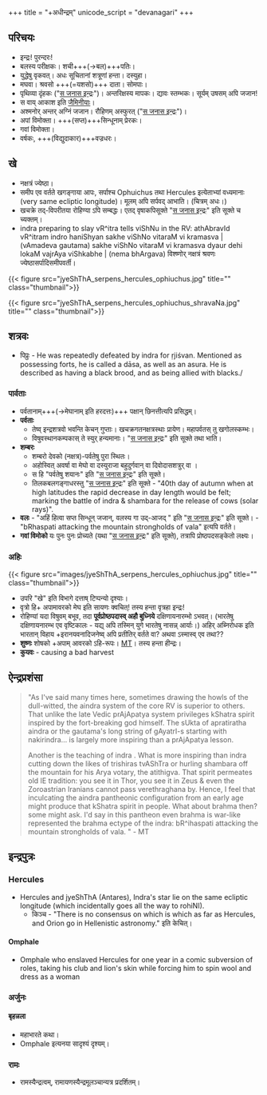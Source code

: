 +++
title = "+अधीन्द्रम्"
unicode_script = "devanagari"
+++
## परिचयः
- इन्द्रः! पुरन्दरः!
- बलस्य परीक्षकः। शची+++(→बल)+++पतिः। 
- युद्धेषु वृकवत्। अधः सूचितानां शत्रूणां हन्ता। दस्युहा।
- मघवा। श्रवसो +++(=यशसो)+++ दाता। सोमपाः।
- पृथिव्या दृंहकः ("[स जनास इन्द्रः](/vedAH_Rk/shAkalam/saMhitA/02/012_sa_janAsa_indraH/)")। अन्तरिक्षस्य मापकः। द्यावः स्तम्भकः। सूर्यम् उषसम् अपि जजान!
- स वाय् आकाश इति [जैमिनीयाः](/vedAH/sAma/jaiminIyam/brAhmaNam/jaiminiya-upaniShad-brAhmaNam/01/10/)।
- अश्मनोर् अन्तर् अग्निं जजान। रौहिणम् अस्फुरत् ("[स जनास इन्द्रः](/vedAH_Rk/shAkalam/saMhitA/02/012_sa_janAsa_indraH/)")।
- अपां विमोक्ता। +++(सप्त)+++सिन्धूनाम् प्रेरकः।
- गवां विमोक्ता।
- वर्षकः, +++(विद्युदाकार)+++वज्रधरः।

## खे
- नक्षत्रं ज्येष्ठा। 
- समीप एव वर्तते खगङ्गाया आपः, सर्पाश्च Ophuichus तथा Hercules इत्येताभ्यां वध्यमानाः (very same ecliptic longitude)। मूलम् अपि सर्पवद् आभाति। (चित्रम् अधः।) 
- खचक्रे तद्-विपरीतया रोहिण्या ऽपि सम्बद्धः। एतद् वृषाकपिसूक्ते "[स जनास इन्द्रः](../../../vedAH_Rk/shAkalam/saMhitA/02/012_sa_janAsa_indraH/)" इति सूक्ते च च्यक्तम्।
- indra preparing to slay vR^itra tells viShNu in the RV: athAbravId vR^itram indro haniShyan sakhe viShNo vitaraM vi kramasva | (vAmadeva gautama) sakhe viShNo vitaraM vi kramasva dyaur dehi lokaM vajrAya viShkabhe | (nema bhArgava) विश्ष्णोर् नक्षत्रं श्रवणः ज्येष्ठासर्पादिसमीपवर्ती। 

{{< figure src="jyeShThA_serpens_hercules_ophiuchus.jpg" title="" class="thumbnail">}}

{{< figure src="jyeShThA_serpens_hercules_ophiuchus_shravaNa.jpg" title="" class="thumbnail">}}



## शत्रवः
- पिप्रुः - He was repeatedly defeated by indra for ṛjiśvan. Mentioned as possessing forts, he is called a dāsa, as well as an asura. He is described as having a black brood, and as being allied with blacks./

### पार्वताः
- पर्वतानाम्+++(→मेघानाम् इति हरदत्तः)+++ पक्षान् छिनत्तीत्यपि प्रसिद्धम्।
- **पर्वताः** 
  - तेष्व् इन्द्रशत्रवो भवन्ति केचन् गुप्ताः। खचक्रगतनक्षत्रस्थाः प्रायेण। महापर्वतस् तु खगोलस्कम्भः।
  - विषुवस्थानकम्पकास् ते स्युर् हन्यमानाः। "[स जनास इन्द्रः](../../../vedAH_Rk/shAkalam/saMhitA/02/012_sa_janAsa_indraH/)" इति सूक्ते तथा भाति। 
- **शम्बरः** 
  - शम्बरो देवको (नक्षत्र)-पर्वतेषु पुरा स्थितः। 
  - अहोस्वित् अवर्षा वा मेघो वा दस्युराजा बहुदुर्गवान् वा दिवोदासशत्रुर् वा । 
  - स हि "पर्वतेषु शयानः" इति "[स जनास इन्द्रः](../../../vedAH_Rk/shAkalam/saMhitA/02/012_sa_janAsa_indraH/)" इति सूक्ते।
  - तिलकबलगङ्गाधरस्तु "[स जनास इन्द्रः](../../../vedAH_Rk/shAkalam/saMhitA/02/012_sa_janAsa_indraH/)" इति सूक्ते - "40th day of autumn when at high latitudes the rapid decrease in day length would be felt; marking the battle of indra & shambara for the release of cows (solar rays)".
- **वलः** - "अहिं हित्वा सप्त सिन्धून् जजान्, वलस्य गा उद्-आजद् " इति "[स जनास इन्द्रः](../../../vedAH_Rk/shAkalam/saMhitA/02/012_sa_janAsa_indraH/)" इति सूक्ते। - "bRhaspati attacking the mountain strongholds of vala" इत्यपि वर्तते।
- **गवां विमोको** यः पुनः पुनः प्रोच्यते (यथा "[स जनास इन्द्रः](../../../vedAH_Rk/shAkalam/saMhitA/02/012_sa_janAsa_indraH/)" इति सूक्ते), तत्रापि प्रोष्ठपदसङ्केतो लक्ष्यः।


### अहिः
{{< figure src="images/jyeShThA_serpens_hercules_ophiuchus.jpg" title="" class="thumbnail">}}

- उपरि "खे" इति विभागे दत्ताष् टिप्पन्यो दृश्याः।
- वृत्रो हि+ अपामावरको मेघ इति सायणः क्वचित्! तस्य हन्ता वृत्रहा इन्द्रः!
- रोहिण्यां यदा विषुवम् बभूव, तदा **पूर्वप्रोष्ठपदास्व् अहौ बुध्निये** दक्षिणायनारम्भो ऽभवत्। (भारतेषु दक्षिणायनारम्भ एव वृष्टिकालः - यद्य् अपि तस्मिन् युगे भारतेषु नासन्न् आर्याः।) अहिर् अब्निरोधक इति भारतान् विहाय +इरानयवनादिजनेष्व् अपि प्रतीतिर् वर्तते वा? अथवा ऽस्मास्व् एव तथा??
- **शुष्णः** शोषको +अपाम् आवरको ऽहि-रूपः। [MT](https://manasataramgini.wordpress.com/2015/12/28/matters-of-religion-1/)। तस्य हन्ता हीन्द्रः। 
- **कुयवः** - causing a bad harvest


## ऐन्द्रप्रशंसा
> "As I've said many times here, sometimes drawing the howls of the dull-witted, the aindra system of the core RV is superior to others. That unlike the late Vedic prAjApatya system privileges kShatra spirit inspired by the fort-breaking god himself. The sUkta of apratiratha aindra or the gautama's long string of gAyatrI-s starting with nakirindra… is largely more inspiring than a prAjApatya lesson.
>
> Another is the teaching of indra . What is more inspiring than indra cutting down the likes of trishiras tvAShTra or hurling shambara off the mountain for his Arya votary, the atithigva. That spirit permeates old IE tradition: you see it in Thor, you see it in Zeus & even the Zoroastrian Iranians cannot pass verethraghana by. Hence, I feel that inculcating the aindra pantheonic configuration from an early age might produce that kShatra spirit in people. What about brahma then?  some might ask. I'd say in this pantheon even brahma is war-like represented the brahma ectype of the indra: bR^ihaspati attacking the mountain strongholds of vala. " - MT

## इन्द्रपुत्रः
### Hercules
- Hercules and jyeShThA (Antares), Indra's star lie on the same ecliptic longitude (which incidentally goes all the way to rohiNI). 
  - किञ्च - "There is no consensus on which is which as far as Hercules, and Orion go in Hellenistic astronomy." इति केचित्।

#### Omphale
- Omphale who enslaved Hercules for one year in a comic subversion of roles, taking his club and lion's skin while forcing him to spin wool and dress as a woman

### अर्जुनः

#### बृहन्नला
- महाभारते कथा।
- Omphale इत्यनया सादृश्यं दृश्यम्।

### रामः
- रामस्यैन्द्रत्वम्, रामायणस्यैन्द्रमूलञ्चान्यत्र प्रदर्शितम्।
